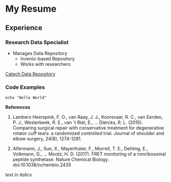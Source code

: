 # My Resume
## Experience
### Research Data Specialist
- Manages Data Repository
  - Invenio-based Repository
  - Works with researchers

[Catech Data Repository](https://data.caltech.edu)

  ### Code Examples
  ```
  echo "Hello World"
  ```
**References**

1. Lambers Heerspink, F. O., van Raay, J. J., Koorevaar, R. C., van Eerden, P. J., Westerbeek, R. E., van 't Riet, E., ... Diercks, R. L. (2015). Comparing surgical repair with conservative treatment for degenerative rotator cuff tears: a randomized controlled trial. Journal of shoulder and elbow surgery, 24(8), 1274-1281.

1. Alfermann, J., Sun, X., Mayerthaler, F., Morrell, T. E., Dehling, E., Volkmann, G., … Mootz, H. D. (2017). FRET monitoring of a nonribosomal peptide synthetase. Nature Chemical Biology. doi:10.1038/nchembio.2435

*text in italics*
